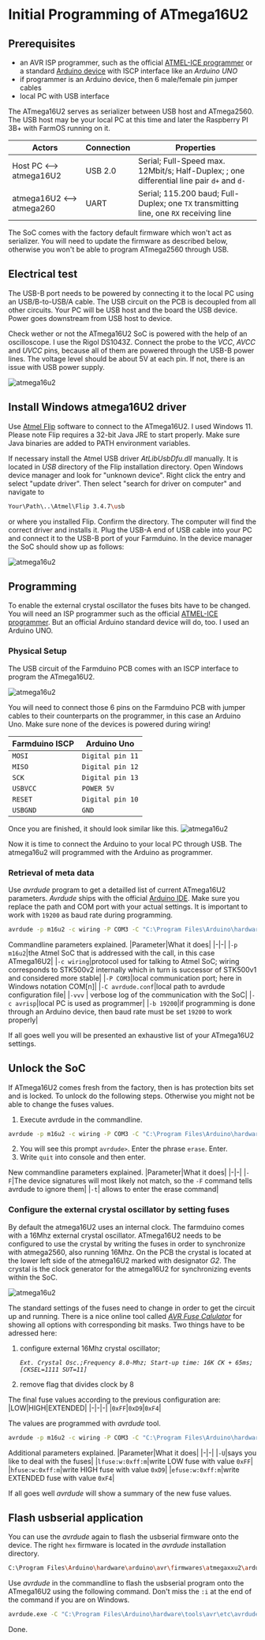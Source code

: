 # Initial Programming of ATmega16U2

## Prerequisites
* an AVR ISP programmer, such as the official  [ATMEL-ICE programmer](https://www.microchip.com/en-us/development-tool/atatmel-ice) or a standard [Arduino device](https://www.arduino.cc/en/Main/Products) with ISCP interface like an *Arduino UNO*
* if programmer is an Arduino device, then 6 male/female pin jumper cables
* local PC with USB interface

The ATmega16U2 serves as serializer between USB host and ATmega2560. The USB host may be your local PC at this time and later the Raspberry PI 3B+ with FarmOS running on it. 

|Actors |Connection|Properties|
|-|-|-|
|Host PC <--> atmega16U2|USB 2.0|Serial; Full-Speed max. 12Mbit/s; Half-Duplex; ; one differential line pair ```d+``` and ```d-```|
|atmega16U2 <--> atmega260|UART|Serial;  115.200 baud; Full-Duplex; one ```TX``` transmitting line, one ```RX``` receiving line

The SoC comes with the factory default firmware which won't act as serializer. You will need to update the firmware as described below, otherwise you won't be able to program ATmega2560 through USB.

## Electrical test
The USB-B port needs to be powered by connecting it to the local PC using an USB/B-to-USB/A cable. The USB circuit on the PCB is decoupled from all other circuits. Your PC will be USB host and the board the USB device. Power goes downstream from USB host to device.

Check wether or not the ATmega16U2 SoC is powered with the help of an oscilloscope. I use the Rigol DS1043Z. Connect the probe to the *VCC*, *AVCC* and *UVCC* pins, because all of them are powered through the USB-B power lines. The voltage level should be about 5V at each pin. If not, there is an issue with USB power supply.

![atmega16u2](atmega16u2.png)

## Install Windows atmega16U2 driver
Use [Atmel Flip](https://www.microchip.com/en-us/development-tool/flip) software to connect to the ATmega16U2. I used Windows 11. Please note Flip requires a 32-bit Java JRE to start properly. Make sure Java binaries are added to PATH environment variables. 

If necessary install the Atmel USB driver *AtLibUsbDfu.dll* manually. It is located in *USB* directory of the Flip installation directory. Open Windows device manager and look for "unknown device". Right click the entry and select "update driver". Then select "search for driver on computer" and navigate to 

```bash
Your\Path\..\Atmel\Flip 3.4.7\usb
```

or where you installed Flip. Confirm the directory. The computer will find the correct driver and installs it. Plug the USB-A end of USB cable into your PC and connect it to the USB-B port of your Farmduino. In the device manager the SoC should show up as follows:

![atmega16u2](device-manager.png)

## Programming

To enable the external crystal oscillator the fuses bits have to be changed. You will need an ISP programmer such as the official [ATMEL-ICE programmer](https://www.microchip.com/en-us/development-tool/atatmel-ice). But an official Arduino standard device will do, too. I used an Arduino UNO.

### Physical Setup

The USB circuit of the Farmduino PCB comes with an ISCP interface to program the ATmega16U2.

![atmega16u2](iscp-atmega16U2.png) 

You will need to connect those 6 pins on the Farmduino PCB with jumper cables to their counterparts on the programmer, in this case an Arduino Uno. Make sure none of the devices is powered during wiring!

|Farmduino ISCP|Arduino Uno|
|-|-|
|`MOSI`|`Digital pin 11`|
|`MISO`|`Digital pin 12`|
|`SCK`|`Digital pin 13`|
|`USBVCC`|`POWER 5V`|
|`RESET`|`Digital pin 10`|
|`USBGND`|`GND`|

Once you are finished, it should look similar like this.
![atmega16u2](wiring.png) 

Now it is time to connect the Arduino to your local PC through USB. The atmega16u2 will programmed with the Arduino as programmer. 

### Retrieval of meta data

Use *avrdude* program to get a detailled list of current ATmega16U2 parameters. *Avrdude* ships with the official [Arduino IDE](https://www.arduino.cc/en/software). Make sure you replace the path and COM port with your actual settings. It is important to work with `19200` as baud rate during programming.

```bash
avrdude -p m16u2 -c wiring -P COM3 -C "C:\Program Files\Arduino\hardware\tools\avr\etc\avrdude.conf" -vvv -c avrisp -b 19200
```

Commandline parameters explained.
|Parameter|What it does|
|-|-|
|`-p m16u2`|the Atmel SoC that is addressed with the call, in this case ATmega16U2|
|`-c wiring`|protocol used for talking to Atmel SoC; wiring corresponds to STK500v2 internally which in turn is successor of STK500v1 and considered more stable|
|`-P COM3`|local communication port; here in Windows notation COM[n]|
|`-C avrdude.conf`|local path to avrdude configuration file|
|`-vvv` | verbose log of the communication with the SoC|
|`-c avrisp`|local PC is used as programmer|
|`-b 19200`|if programming is done through an Arduino device, then baud rate must be set `19200` to work properly|

If all goes well you will be presented an exhaustive list of your ATmega16U2 settings.

## Unlock the SoC

If ATmega16U2 comes fresh from the factory, then is has protection bits set and is locked. To unlock do the following steps. Otherwise you might not be able to change the fuses values.

1. Execute avrdude in the commandline.
```bash
avrdude -p m16u2 -c wiring -P COM3 -C "C:\Program Files\Arduino\hardware\tools\avr\etc\avrdude.conf" -vvv -c avrisp -b 19200 -F -t
```
2. You will see this prompt `avrdude>`. Enter the phrase `erase`. Enter.
3. Write `quit` into console and then enter.

New commandline parameters explained.
|Parameter|What it does|
|-|-|
|`-F`|The device signatures will most likely not match, so the `-F` command tells avrdude to ignore them|
|`-t`| allows to enter the erase command|

### Configure the external crystal oscillator by setting fuses

By default the atmega16U2 uses an internal clock. The farmduino comes with a 16Mhz external crystal oscillator. ATmega16U2 needs to be configured to use the crystal by writing the fuses in order to synchronize with atmega2560, also running 16Mhz. On the PCB the crystal is located at the lower left side of the atmega16U2 marked with designator *G2*. The crystal is the clock generator for the atmega16U2 for synchronizing events within the SoC.

![atmega16u2](crystal.png)

The standard settings of the fuses need to change in order to get the circuit up and running. There is a nice online tool called [*AVR Fuse Calulator*](https://www.microchip.com/en-us/development-tool/flip) for showing all options with corresponding bit masks. Two things have to be adressed here:
1. configure external 16Mhz crystal oscillator; 
  
    *`Ext. Crystal Osc.;Frequency 8.0-Mhz; Start-up time: 16K CK + 65ms; [CKSEL=1111 SUT=11]`*

2. remove flag that divides clock by 8

The final fuse values according to the previous configuration are:
|LOW|HIGH|EXTENDED|
|-|-|-|
|`0xFF`|`0xD9`|`0xF4`|

The values are programmed with *avrdude* tool. 

```bash
avrdude -p m16u2 -c wiring -P COM3 -C "C:\Program Files\Arduino\hardware\tools\avr\etc\avrdude.conf" -vvv -c avrisp -b 19200 -U lfuse:w:0xff:m -U hfuse:w:0xd9:m -U efuse:w:0xf4:m
```

Additional parameters explained.
|Parameter|What it does|
|-|-|
|`-U`|says you like to deal with the fuses|
|`lfuse:w:0xff:m`|write LOW fuse with value `0xFF`|
|`hfuse:w:0xff:m`|write HIGH fuse with value `0xD9`|
|`efuse:w:0xff:m`|write EXTENDED fuse with value `0xF4`|

If all goes well *avrdude* will show a summary of the new fuse values.

## Flash usbserial application

You can use the *avrdude* again to flash the usbserial firmware onto the device. The right `hex` firmware is located in the *avrdude* installation directory.

```bash
C:\Program Files\Arduino\hardware\arduino\avr\firmwares\atmegaxxu2\arduino-usbserial\Arduino-usbserial-atmega16u2-Mega2560-Rev3.hex
```

Use *avrdude* in the commandline to flash the usbserial program onto the ATmega16U2 using the following command. Don't miss the `:i` at the end of the command if you are on Windows.

```bash
avrdude.exe -C "C:\Program Files\Arduino\hardware\tools\avr\etc\avrdude.conf" -c arduino -P COM3 -b 19200 -p m16u2 -vvv -U flash:w:"C:\Program Files\Arduino\hardware\arduino\avr\firmwares\atmegaxxu2\arduino-usbserial\Arduino-usbserial-atmega16u2-Mega2560-Rev3.hex":i
```
Done.